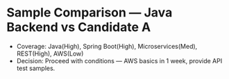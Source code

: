 # Sample Comparison — Java Backend vs Candidate A
- Coverage: Java(High), Spring Boot(High), Microservices(Med), REST(High), AWS(Low)
- Decision: Proceed with conditions — AWS basics in 1 week, provide API test samples.